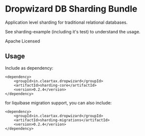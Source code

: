# Dropwizard DB Sharding Bundle

Application level sharding for traditional relational databases.

See sharding-example (including it's test) to understand the usage.

Apache Licensed

## Usage

Include as dependency:
```
<dependency>
    <groupId>in.cleartax.dropwizard</groupId>
    <artifactId>sharding-core</artifactId>
    <version>0.2.4</version>
</dependency>
```

for liquibase migration support, you can also include:
```
<dependency>
    <groupId>in.cleartax.dropwizard</groupId>
    <artifactId>sharding-migrations</artifactId>
    <version>0.2.4</version>
</dependency>
```

